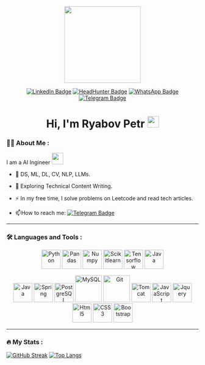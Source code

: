 
<div id="header" align="center">
  <img src="https://media.giphy.com/media/JU7wXXaDEsy7YzO0sI/giphy.gif" width="200"/>
  <p></p>
  
  <div id="badges">
    <a href="#"><img src="https://img.shields.io/badge/LinkedIn-blue?style=for-the-badge&logo=linkedin&logoColor=white" alt="LinkedIn Badge"/></a>
    <a href="#"><img src="https://img.shields.io/badge/HeadHunter-red?style=for-the-badge" alt="HeadHunter Badge"/></a>
    <a href="https://wa.me/79231040250"><img src="https://img.shields.io/badge/WhatsApp-neongreen?style=for-the-badge&logo=whatsapp&logoColor=white" alt="WhatsApp Badge"/></a>
    <a href="https://t.me/moi_dom_gorit"><img src="https://img.shields.io/badge/Telegram-blue?style=for-the-badge&logo=telegram&logoColor=white" alt="Telegram Badge"/></a>
  </div>

  <h1>
    Hi, I'm Ryabov Petr
    <img src="https://media.giphy.com/media/hvRJCLFzcasrR4ia7z/giphy.gif" width="30px"/>
  </h1>
</div>

### :man_technologist: About Me :
I am a AI Ingineer <img src="https://media.giphy.com/media/WUlplcMpOCEmTGBtBW/giphy.gif" width="30">

- :telescope: DS, ML, DL, CV, NLP, LLMs.

- :seedling: Exploring Technical Content Writing.

- :zap: In my free time, I solve problems on Leetcode and read tech articles.

- :mailbox:How to reach me: [![Telegram Badge](https://img.shields.io/badge/RyabovPetr-blue?style=flat&logo=Telegram&logoColor=white)](https://t.me/moi_dom_gorit)

---

### :hammer_and_wrench: Languages and Tools :

<div align="center" dir="auto">
<a target="_blank"><img style="height: 50px;" title="Python" alt="Python" src="https://cdn.jsdelivr.net/gh/devicons/devicon@latest/icons/python/python-original-wordmark.svg"></a>
<a target="_blank"><img style="height: 50px;" title="Pandas" alt="Pandas" src="https://cdn.jsdelivr.net/gh/devicons/devicon@latest/icons/pandas/pandas-original-wordmark.svg"></a>
<a target="_blank"><img style="height: 50px;" title="Numpy" alt="Numpy" src="https://cdn.jsdelivr.net/gh/devicons/devicon@latest/icons/numpy/numpy-original-wordmark.svg"></a>
<a target="_blank"><img style="height: 50px;" title="Scikitlearn" alt="Scikitlearn" src="https://cdn.jsdelivr.net/gh/devicons/devicon@latest/icons/scikitlearn/scikitlearn-original.svg"></a>
<a target="_blank"><img height="50" title="Tensorflow" alt="Tensorflow" src="https://cdn.jsdelivr.net/gh/devicons/devicon@latest/icons/tensorflow/tensorflow-original-wordmark.svg"></a>
<a target="_blank"><img style="height: 50px;" title="Java" alt="Java" src="https://cdn.jsdelivr.net/gh/devicons/devicon@latest/icons/docker/docker-original-wordmark.svg"></a>

<a target="_blank"><img height="50" title="Java" alt="Java" src="https://cdn.jsdelivr.net/gh/devicons/devicon/icons/java/java-original-wordmark.svg"></a>
<a target="_blank"><img height="50" title="Spring" alt="Spring" src="https://cdn.jsdelivr.net/gh/devicons/devicon/icons/spring/spring-original-wordmark.svg"></a>
<a target="_blank"><img height="50" title="PostgreSQL" alt="PostgreSQL" src="https://cdn.jsdelivr.net/gh/devicons/devicon/icons/postgresql/postgresql-original-wordmark.svg"></a>
<a target="_blank"><img height="70" title="MySQL" alt="MySQL" src="https://cdn.jsdelivr.net/gh/devicons/devicon/icons/mysql/mysql-original-wordmark.svg"></a>
<a target="_blank"><img height="70" title="Git" alt="Git" src="https://cdn.jsdelivr.net/gh/devicons/devicon/icons/git/git-original-wordmark.svg"></a>
<a target="_blank"><img height="50" title="Tomcat" alt="Tomcat" src="https://cdn.jsdelivr.net/gh/devicons/devicon/icons/tomcat/tomcat-original-wordmark.svg"></a>
<a target="_blank"><img height="50" title="JavaScript" alt="JavaScript" src="https://cdn.jsdelivr.net/gh/devicons/devicon/icons/javascript/javascript-original.svg"></a>
<a target="_blank"><img height="50" title="Jquery" alt="Jquery" src="https://cdn.jsdelivr.net/gh/devicons/devicon/icons/jquery/jquery-original-wordmark.svg"></a>
<a target="_blank"><img height="50" title="Html5" alt="Html5" src="https://cdn.jsdelivr.net/gh/devicons/devicon/icons/html5/html5-original-wordmark.svg"></a>
<a target="_blank"><img height="50" title="CSS3" alt="CSS3" src="https://cdn.jsdelivr.net/gh/devicons/devicon/icons/css3/css3-original-wordmark.svg"></a>
<a target="_blank"><img height="50" title="Bootstrap" alt="Bootstrap" src="https://cdn.jsdelivr.net/gh/devicons/devicon@latest/icons/bootstrap/bootstrap-original-wordmark.svg"></a>

</div>


---

### :fire: My Stats :
[![GitHub Streak](https://github-readme-streak-stats.herokuapp.com?user=ryabovpetr)](https://git.io/streak-stats)
[![Top Langs](https://github-readme-stats.vercel.app/api/top-langs/?username=ryabovpetr&layout=compact&theme=vision-friendly-light)](https://github.com/anuraghazra/github-readme-stats)
